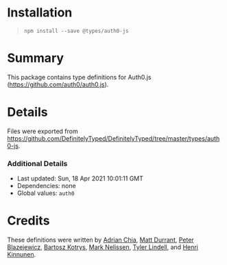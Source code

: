 # Installation
> `npm install --save @types/auth0-js`

# Summary
This package contains type definitions for Auth0.js (https://github.com/auth0/auth0.js).

# Details
Files were exported from https://github.com/DefinitelyTyped/DefinitelyTyped/tree/master/types/auth0-js.

### Additional Details
 * Last updated: Sun, 18 Apr 2021 10:01:11 GMT
 * Dependencies: none
 * Global values: `auth0`

# Credits
These definitions were written by [Adrian Chia](https://github.com/adrianchia), [Matt Durrant](https://github.com/mdurrant), [Peter Blazejewicz](https://github.com/peterblazejewicz), [Bartosz Kotrys](https://github.com/bkotrys), [Mark Nelissen](https://github.com/marknelissen), [Tyler Lindell](https://github.com/tylerlindell), and [Henri Kinnunen](https://github.com/hequ).
